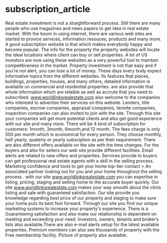 # subscription_article
Real estate investment is not a straightforward process. Still there are many people who use magazines and news papers to get idea in real estate market. With the boom in using internet, there are various web sites are started to provice services, information.resouces, products and many more. A good subscription website is that which makes everybody happy and become popular. The info for the property the property websites will locate the ideal locations where client can buy or sell properties. A lot of US investors are now using these websites as a very powerful tool to maintain competitiveness in the market. Property investment is not that easy and if you're not alert, you can lose a lot of money. These days every body expect informative topics from the different websites. Its features  that places, buildings, properties, houses, and many others, detailed information is available on commercial and residential properties. are also provide that whole information which are relaible as well as accrute that you need to subscribed. www.worldlinksrealestate.com  also  welcome to the companies who interestd to advertise their services on this website. Lenders, title companies, escrow companies, appraisal companies, termite companies, inspection companies can also invited to join with the site. Through this site your companies will get more potential clients and also get good experience with our site and many more.
There will be 4 kind of subscription for customers: 1month, 3month, 6month,and 12 month. The fees charge is only 500 per month which is economical for every person. They choose monthly, half yearly, quaterly or yearly subsciption as per their requirement. There are also different offers available on the site with the time changes.
For the buyers and also for sellers our web site provide different facilities. Email alerts are related to new offers and properties.
Services provide to buyers can get professional real estate agents with a skill in the selling process. Marketing confidence and tools to get your home top-tier contact > An associated partner looking out for you and your home throughout the selling process . with our site www.worldlinksrealestate.com  you can expertise in listing, pricing, staging and selling home to the accurate buyer quickly. Our site www.worldlinksrealestate.com makes your way smooth about the clints listing and sale with guaranteed satisfaction. Our site provide you knowledge regarding best price of our property and staging to make sure your home puts its best foot forward. Through our site you find our unique marketing systems to increase your property's experience. There is a Guaranteeing satisfaction and also make our relationship is dependent on meeting and exceeding your need. Investors, owners, tenants and broker’s lists also available.There are also e-mail alerts setup for the latest available properties. Premium members can also see thousands of property with the Free membership facility. Picture of property also available.  



